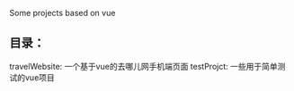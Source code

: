 Some projects based on vue

目录：
-----------------------------------

travelWebsite: 一个基于vue的去哪儿网手机端页面
testProjct: 一些用于简单测试的vue项目
